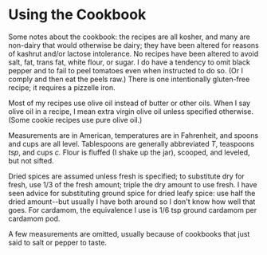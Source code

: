 # Using the Cookbook

Some notes about the cookbook:  the recipes are all kosher, and many are non-dairy that would otherwise be dairy; they have been altered for reasons of kashrut and/or lactose intolerance.  No recipes have been altered to avoid salt, fat, trans fat, white flour, or sugar. I do have a tendency to omit black pepper and to fail to peel tomatoes even when instructed to do so.  (Or I comply and then eat the peels raw.)  There is one intentionally gluten-free recipe; it requires a pizzelle iron.

Most of my recipes use olive oil instead of butter or other oils.  When I say olive oil in a recipe, I mean extra virgin olive oil unless specified otherwise.  (Some cookie recipes use pure olive oil.) 

Measurements are in American, temperatures are in Fahrenheit, and spoons and cups are all level.  Tablespoons are generally abbreviated *T*, teaspoons *tsp*, and cups *c.*  Flour is fluffed (I shake up the jar), scooped, and leveled, but not sifted. 

Dried spices are assumed unless fresh is specified; to substitute dry for fresh, use 1/3 of the fresh amount; triple the dry amount to use fresh.  I have seen advice for substituting ground spice for dried leafy spice: use half the dried amount--but usually I have both around so I don't know how well that goes.  For cardamom, the equivalence I use is 1/6 tsp ground cardamom per cardamom pod.

A few measurements are omitted, usually because of cookbooks that just said to salt or pepper to taste.
